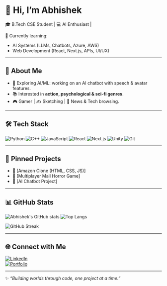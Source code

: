 # 👋 Hi, I’m Abhishek  

🎓 B.Tech CSE Student | 💻 AI Enthusiast | 

🌱 Currently learning:

- AI Systems (LLMs, Chatbots, Azure, AWS)
- Web Development (React, Next.js, APIs, UI/UX)

---

## 🚀 About Me
- 🤖 Exploring AI/ML: working on an AI chatbot with speech & avatar features.  
- 📚 Interested in **action, psychological & sci-fi genres**.  
- 🎮 Gamer | ✍️ Sketching | 📖 News & Tech browsing.  

---

## 🛠️ Tech Stack
![Python](https://img.shields.io/badge/Python-3776AB?style=for-the-badge&logo=python&logoColor=white)
![C++](https://img.shields.io/badge/C%2B%2B-00599C?style=for-the-badge&logo=c%2B%2B&logoColor=white)
![JavaScript](https://img.shields.io/badge/JavaScript-F7DF1E?style=for-the-badge&logo=javascript&logoColor=black)
![React](https://img.shields.io/badge/React-20232A?style=for-the-badge&logo=react&logoColor=61DAFB)
![Next.js](https://img.shields.io/badge/Next.js-000000?style=for-the-badge&logo=nextdotjs&logoColor=white)
![Unity](https://img.shields.io/badge/Unity-100000?style=for-the-badge&logo=unity&logoColor=white)
![Git](https://img.shields.io/badge/Git-F05032?style=for-the-badge&logo=git&logoColor=white)

---

## 📌 Pinned Projects
- 🛒 [Amazon Clone (HTML, CSS, JS)] 
- 🏢 [Multiplayer Mall Horror Game]  
- 🤖 [AI Chatbot Project] 

---

## 📊 GitHub Stats
![Abhishek's GitHub stats](https://github-readme-stats.vercel.app/api?username=ryukyash2004&show_icons=true&theme=radical)  ![Top Langs](https://github-readme-stats.vercel.app/api/top-langs/?username=ryukyash2004&layout=compact&theme=radical)  

![GitHub Streak](https://streak-stats.demolab.com/?user=ryukyash2004&theme=radical)  

---

## 🌐 Connect with Me
[![LinkedIn](https://img.shields.io/badge/LinkedIn-0077B5?style=for-the-badge&logo=linkedin&logoColor=white)](https://www.linkedin.com/in/abhishek-kumar-swarnakar-a668a9250/)  
[![Portfolio](https://img.shields.io/badge/Portfolio-000000?style=for-the-badge&logo=firefox&logoColor=white)](https://yourportfolio.com)  

---

✨ *“Building worlds through code, one project at a time.”*
